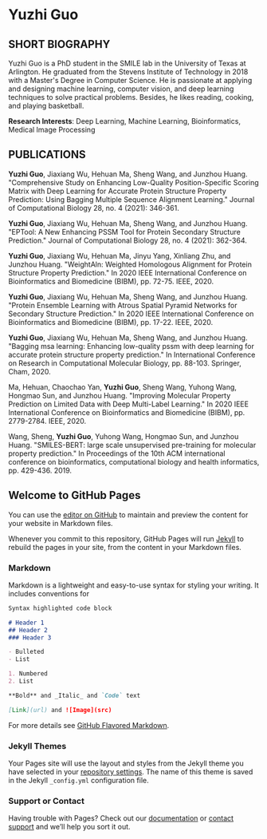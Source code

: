 # Yuzhi Guo

## SHORT BIOGRAPHY
Yuzhi Guo is a PhD student in the SMILE lab in the University of Texas at Arlington. He graduated from the Stevens Institute of Technology in 2018 with a Master's Degree in Computer Science. He is passionate at applying and designing machine learning, computer vision, and deep learning techniques to solve practical problems. Besides, he likes reading, cooking, and playing basketball.

**Research Interests**: Deep Learning, Machine Learning, Bioinformatics, Medical Image Processing

## PUBLICATIONS
**Yuzhi Guo**, Jiaxiang Wu, Hehuan Ma, Sheng Wang, and Junzhou Huang. "Comprehensive Study on Enhancing Low-Quality Position-Specific Scoring Matrix with Deep Learning for Accurate Protein Structure Property Prediction: Using Bagging Multiple Sequence Alignment Learning." Journal of Computational Biology 28, no. 4 (2021): 346-361.

**Yuzhi Guo**, Jiaxiang Wu, Hehuan Ma, Sheng Wang, and Junzhou Huang. "EPTool: A New Enhancing PSSM Tool for Protein Secondary Structure Prediction." Journal of Computational Biology 28, no. 4 (2021): 362-364.

**Yuzhi Guo**, Jiaxiang Wu, Hehuan Ma, Jinyu Yang, Xinliang Zhu, and Junzhou Huang. "WeightAln: Weighted Homologous Alignment for Protein Structure Property Prediction." In 2020 IEEE International Conference on Bioinformatics and Biomedicine (BIBM), pp. 72-75. IEEE, 2020.

**Yuzhi Guo**, Jiaxiang Wu, Hehuan Ma, Sheng Wang, and Junzhou Huang. "Protein Ensemble Learning with Atrous Spatial Pyramid Networks for Secondary Structure Prediction." In 2020 IEEE International Conference on Bioinformatics and Biomedicine (BIBM), pp. 17-22. IEEE, 2020.

**Yuzhi Guo**, Jiaxiang Wu, Hehuan Ma, Sheng Wang, and Junzhou Huang. "Bagging msa learning: Enhancing low-quality pssm with deep learning for accurate protein structure property prediction." In International Conference on Research in Computational Molecular Biology, pp. 88-103. Springer, Cham, 2020.

Ma, Hehuan, Chaochao Yan, **Yuzhi Guo**, Sheng Wang, Yuhong Wang, Hongmao Sun, and Junzhou Huang. "Improving Molecular Property Prediction on Limited Data with Deep Multi-Label Learning." In 2020 IEEE International Conference on Bioinformatics and Biomedicine (BIBM), pp. 2779-2784. IEEE, 2020.

Wang, Sheng, **Yuzhi Guo**, Yuhong Wang, Hongmao Sun, and Junzhou Huang. "SMILES-BERT: large scale unsupervised pre-training for molecular property prediction." In Proceedings of the 10th ACM international conference on bioinformatics, computational biology and health informatics, pp. 429-436. 2019.





## Welcome to GitHub Pages

You can use the [editor on GitHub](https://github.com/yuzhiguo07/yuzhiguo07.github.io/edit/main/index.md) to maintain and preview the content for your website in Markdown files.

Whenever you commit to this repository, GitHub Pages will run [Jekyll](https://jekyllrb.com/) to rebuild the pages in your site, from the content in your Markdown files.

### Markdown

Markdown is a lightweight and easy-to-use syntax for styling your writing. It includes conventions for

```markdown
Syntax highlighted code block

# Header 1
## Header 2
### Header 3

- Bulleted
- List

1. Numbered
2. List

**Bold** and _Italic_ and `Code` text

[Link](url) and ![Image](src)
```

For more details see [GitHub Flavored Markdown](https://guides.github.com/features/mastering-markdown/).

### Jekyll Themes

Your Pages site will use the layout and styles from the Jekyll theme you have selected in your [repository settings](https://github.com/yuzhiguo07/yuzhiguo07.github.io/settings/pages). The name of this theme is saved in the Jekyll `_config.yml` configuration file.

### Support or Contact

Having trouble with Pages? Check out our [documentation](https://docs.github.com/categories/github-pages-basics/) or [contact support](https://support.github.com/contact) and we’ll help you sort it out.
